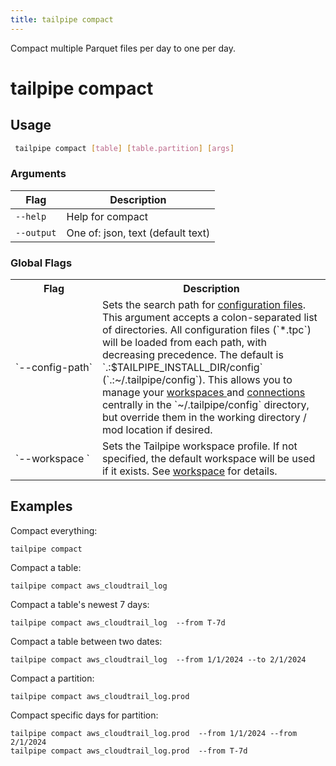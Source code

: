 ```yaml
---
title: tailpipe compact
---
```


Compact multiple Parquet files per day to one per day.

# tailpipe compact

## Usage
```bash
 tailpipe compact [table] [table.partition] [args]
 ```

### Arguments

| Flag | Description
|-|-
|  `--help`          |  Help for compact
|  `--output`        |  One of: json, text (default text)

### Global Flags

<table>
  <tr> 
    <th> Flag </th> 
    <th> Description </th> 
  </tr>

  <tr> 
    <td nowrap="true"> `--config-path`</td> 
    <td>  
    Sets the search path for <a href = "/docs/reference/config-files">configuration files</a>. This argument accepts a colon-separated list of directories.  All  configuration files (`*.tpc`) will be loaded from each path, with decreasing precedence.  The default is `.:$TAILPIPE_INSTALL_DIR/config` (`.:~/.tailpipe/config`).  This allows you to manage your <a href="/docs/reference/config-files/workspace"> workspaces </a> and <a href="/docs/reference/config-files/connection">connections</a> centrally in the `~/.tailpipe/config` directory, but override them in the working directory / mod location if desired.
    </td> 
  </tr>


  <tr> 
    <td nowrap="true"> `--workspace	`  </td> 
    <td>  Sets the Tailpipe workspace profile. If not specified, the default workspace will be used if it exists. See <a href="/docs/reference/config-files/workspace">workspace</a> for details. </td> 
  </tr>

</table>


## Examples

Compact everything:

```hcl
tailpipe compact
```

Compact a table:

```hcl
tailpipe compact aws_cloudtrail_log
```

Compact a table's newest 7 days:

```hcl
tailpipe compact aws_cloudtrail_log  --from T-7d
```

Compact a table between two dates:

```hcl
tailpipe compact aws_cloudtrail_log  --from 1/1/2024 --to 2/1/2024
```

Compact a partition:

```
tailpipe compact aws_cloudtrail_log.prod
```

Compact specific days for partition:

```hcl
tailpipe compact aws_cloudtrail_log.prod  --from 1/1/2024 --from 2/1/2024
tailpipe compact aws_cloudtrail_log.prod  --from T-7d
```


